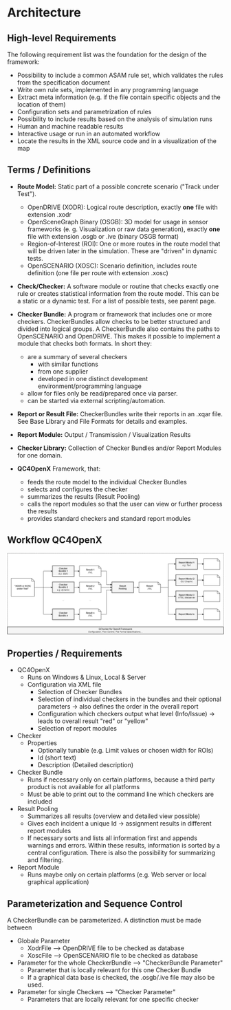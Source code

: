 <!---
Copyright 2023 CARIAD SE.
 
This Source Code Form is subject to the terms of the Mozilla
Public License, v. 2.0. If a copy of the MPL was not distributed
with this file, You can obtain one at https://mozilla.org/MPL/2.0/.
-->

# Architecture

## High-level Requirements

The following requirement list was the foundation for the design of the framework:

- Possibility to include a common ASAM rule set, which validates the rules from the specification
  document
- Write own rule sets, implemented in any programming language
- Extract meta information (e.g. if the file contain specific objects and the location of them)
- Configuration sets and parametrization of rules
- Possibility to include results based on the analysis of simulation runs
- Human and machine readable results
- Interactive usage or run in an automated workflow
- Locate the results in the XML source code and in a visualization of the map

## Terms / Definitions

- **Route Model:** Static part of a possible concrete scenario ("Track under Test").
  - OpenDRIVE (XODR): Logical route description, exactly **one** file with extension .xodr
  - OpenSceneGraph Binary (OSGB): 3D model for usage in sensor frameworks (e. g. Visualization or
    raw data generation), exactly **one** file with extension .osgb or .ive (binary OSGB format)
  - Region-of-Interest (ROI): One or more routes in the route model that will be driven later in the
    simulation. These are "driven" in dynamic tests.
  - OpenSCENARIO (XOSC): Scenario definition, includes route definition (one file per route with
    extension .xosc)
- **Check/Checker:** A software module or routine that checks exactly one rule
  or creates statistical information from the route model. This can be a static
  or a dynamic test. For a list of possible tests, see parent page.
- **Checker Bundle:** A program or framework that includes one or more checkers. CheckerBundles
  allow checks to be better structured and divided into logical groups. A CheckerBundle also
  contains the paths to OpenSCENARIO and OpenDRIVE. This makes it possible to implement a module
  that checks both formats. In short they:
  - are a summary of several checkers
    - with similar functions
    - from one supplier
    - developed in one distinct development environment/programming language
  - allow for files only be read/prepared once via parser.
  - can be started via external scripting/automation.
- **Report or Result File:** CheckerBundles write their reports in an .xqar file. See Base Library
  and File Formats for details and examples.
- **Report Module:** Output / Transmission / Visualization Results
- **Checker Library:** Collection of Checker Bundles and/or Report Modules for one domain.

- **QC4OpenX** Framework, that:
  - feeds the route model to the individual Checker Bundles
  - selects and configures the checker
  - summarizes the results (Result Pooling)
  - calls the report modules so that the user can view or further process the results
  - provides standard checkers and standard report modules

## Workflow QC4OpenX

![Architecture_Workflow](images/Workflow.png)

## Properties / Requirements

- QC4OpenX
  - Runs on Windows & Linux, Local & Server
  - Configuration via XML file
    - Selection of Checker Bundles
    - Selection of individual checkers in the bundles and their optional parameters → also defines
      the order in the overall report
    - Configuration which checkers output what level (Info/Issue) → leads to overall result "red" or
      "yellow"
    - Selection of report modules
- Checker
  - Properties
    - Optionally tunable (e.g. Limit values or chosen width for ROIs)
    - Id (short text)
    - Description (Detailed description)
- Checker Bundle
  - Runs if necessary only on certain platforms, because a third party product is not available for
    all platforms
  - Must be able to print out to the command line which checkers are included
- Result Pooling
  - Summarizes all results (overview and detailed view possible)
  - Gives each incident a unique Id → assignment results in different report modules
  - If necessary sorts and lists all information first and appends warnings and errors. Within these
    results, information is sorted by a central configuration. There is also the possibility for
    summarizing and filtering.
- Report Module
  - Runs maybe only on certain platforms (e.g. Web server or local graphical application)

## Parameterization and Sequence Control

A CheckerBundle can be parameterized. A distinction must be made between

- Globale Parameter
  - XodrFile --> OpenDRIVE file to be checked as database
  - XoscFile --> OpenSCENARIO file to be checked as database
- Parameter for the whole CheckerBundle --> "CheckerBundle Parameter"
  - Parameter that is locally relevant for this one Checker Bundle
  - If a graphical data base is checked, the .osgb/.ive file may also be used.
- Parameter for single Checkers --> "Checker Parameter"
  - Parameters that are locally relevant for one specific checker
